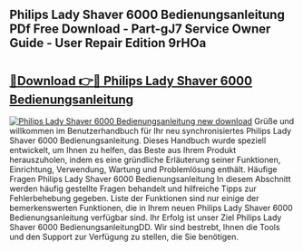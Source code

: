 ## Philips Lady Shaver 6000 Bedienungsanleitung PDf Free Download - Part-gJ7 Service Owner Guide - User Repair Edition 9rHOa

# <h2><a href="http://df5fzi3.blite.top/?on=Philips+Lady+Shaver+6000+Bedienungsanleitung">🔗Download 👉🔴 Philips Lady Shaver 6000 Bedienungsanleitung</a></h2>

[![Philips Lady Shaver 6000 Bedienungsanleitung new download](https://i.imgur.com/lujVjoI.png)](http://df5fzi3.blite.top/?on=Philips+Lady+Shaver+6000+Bedienungsanleitung)
Grüße und willkommen im Benutzerhandbuch für Ihr neu synchronisiertes Philips Lady Shaver 6000 Bedienungsanleitung. Dieses Handbuch wurde speziell entwickelt, um Ihnen zu helfen, das Beste aus Ihrem Produkt herauszuholen, indem es eine gründliche Erläuterung seiner Funktionen, Einrichtung, Verwendung, Wartung und Problemlösung enthält. Häufige Fragen Philips Lady Shaver 6000 Bedienungsanleitung In diesem Abschnitt werden häufig gestellte Fragen behandelt und hilfreiche Tipps zur Fehlerbehebung gegeben. Liste der Funktionen sind nur einige der bemerkenswerten Funktionen, die in Ihrem neuen Philips Lady Shaver 6000 Bedienungsanleitung verfügbar sind. Ihr Erfolg ist unser Ziel Philips Lady Shaver 6000 BedienungsanleitungDD. Wir sind bestrebt, Ihnen die Tools und den Support zur Verfügung zu stellen, die Sie benötigen.
